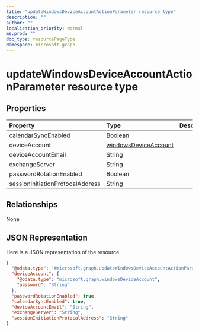 ```yaml
---
title: "updateWindowsDeviceAccountActionParameter resource type"
description: ""
author: ""
localization_priority: Normal
ms.prod: ""
doc_type: resourcePageType
Namespace: microsoft.graph
---
```



# updateWindowsDeviceAccountActionParameter resource type



## Properties
|Property|Type|Description|
|:---|:---|:---|
|calendarSyncEnabled|Boolean||
|deviceAccount|[windowsDeviceAccount](../resources/intune-devices-windowsDeviceAccount.md)||
|deviceAccountEmail|String||
|exchangeServer|String||
|passwordRotationEnabled|Boolean||
|sessionInitiationProtocalAddress|String||

## Relationships
None

## JSON Representation
Here is a JSON representation of the resource.
<!-- {
  "blockType": "resource",
  "@odata.type": "microsoft.graph.updateWindowsDeviceAccountActionParameter"
}
-->
``` json
{
  "@odata.type": "#microsoft.graph.updateWindowsDeviceAccountActionParameter",
  "deviceAccount": {
    "@odata.type": "microsoft.graph.windowsDeviceAccount",
    "password": "String"
  },
  "passwordRotationEnabled": true,
  "calendarSyncEnabled": true,
  "deviceAccountEmail": "String",
  "exchangeServer": "String",
  "sessionInitiationProtocalAddress": "String"
}
```

